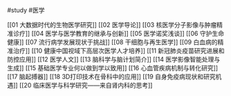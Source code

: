 #study #医学 

[[01 大数据时代的生物医学研究]]
[[02 医学导论]]
[[03 核医学分子影像与肿瘤精准诊疗]]
[[04 医学与医学教育的继承与创新]]
[[05 医学诺奖浅谈]]
[[06 守护生命健康]]
[[07 流行病学发展现状于挑战]]
[[08 干细胞与再生医学]]
[[09 白血病的精准治疗]]
[[10 健康中国视域下高层次医学人才培养]]
[[11 新冠肺炎疫苗研究进展和防控应用]]
[[12 医学人文]]
[[13 脑科学与脑计划简介]]
[[14 医学影像智能处理与生成]]
[[15 基础医学专业何以做到学以致用]]
[[16 心血管疾病机制与转化研究]]
[[17 脑起搏器]]
[[18 3D打印技术在骨科中的应用]]
[[19 自身免疫病现状和研究机遇]]
[[20 临床医学与科学研究——来自肾内科的思考]]





